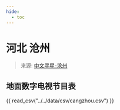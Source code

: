 ```yaml
---
hide:
  - toc
---
```


# 河北 沧州

> 来源: [中文寻星-沧州](http://dtmb.saoing.com/cangzhou.htm)

## 地面数字电视节目表

{{ read_csv("../../data/csv/cangzhou.csv") }}
